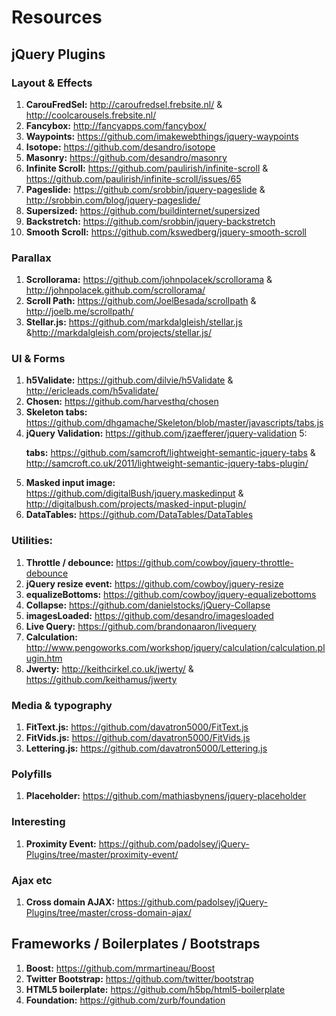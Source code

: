 # Resources

## jQuery Plugins

### Layout & Effects

1. **CarouFredSel:** http://caroufredsel.frebsite.nl/ & http://coolcarousels.frebsite.nl/
2. **Fancybox:** http://fancyapps.com/fancybox/
3. **Waypoints:** https://github.com/imakewebthings/jquery-waypoints
4. **Isotope:** https://github.com/desandro/isotope
5. **Masonry:** https://github.com/desandro/masonry
6. **Infinite Scroll:** https://github.com/paulirish/infinite-scroll & https://github.com/paulirish/infinite-scroll/issues/65
7. **Pageslide:** https://github.com/srobbin/jquery-pageslide & http://srobbin.com/blog/jquery-pageslide/
8. **Supersized:** https://github.com/buildinternet/supersized
9. **Backstretch:** https://github.com/srobbin/jquery-backstretch
10. **Smooth Scroll:** https://github.com/kswedberg/jquery-smooth-scroll

### Parallax

1. **Scrollorama:** https://github.com/johnpolacek/scrollorama & http://johnpolacek.github.com/scrollorama/
2. **Scroll Path:** https://github.com/JoelBesada/scrollpath & http://joelb.me/scrollpath/
3. **Stellar.js:** https://github.com/markdalgleish/stellar.js &http://markdalgleish.com/projects/stellar.js/

### UI & Forms

1. **h5Validate:** https://github.com/dilvie/h5Validate & http://ericleads.com/h5validate/
2. **Chosen:** https://github.com/harvesthq/chosen
3. **Skeleton tabs:** https://github.com/dhgamache/Skeleton/blob/master/javascripts/tabs.js
4. **jQuery Validation:** https://github.com/jzaefferer/jquery-validation
5: **<dl> tabs:** https://github.com/samcroft/lightweight-semantic-jquery-tabs & http://samcroft.co.uk/2011/lightweight-semantic-jquery-tabs-plugin/
6. **Masked input image:** https://github.com/digitalBush/jquery.maskedinput & http://digitalbush.com/projects/masked-input-plugin/
7. **DataTables:** https://github.com/DataTables/DataTables

### Utilities:

1. **Throttle / debounce:** https://github.com/cowboy/jquery-throttle-debounce
2. **jQuery resize event:** https://github.com/cowboy/jquery-resize
3. **equalizeBottoms:** https://github.com/cowboy/jquery-equalizebottoms
4. **Collapse:** https://github.com/danielstocks/jQuery-Collapse
5. **imagesLoaded:** https://github.com/desandro/imagesloaded
6. **Live Query:** https://github.com/brandonaaron/livequery
7. **Calculation:** http://www.pengoworks.com/workshop/jquery/calculation/calculation.plugin.htm
8. **Jwerty:** http://keithcirkel.co.uk/jwerty/ & https://github.com/keithamus/jwerty

### Media & typography

1. **FitText.js:** https://github.com/davatron5000/FitText.js
2. **FitVids.js:** https://github.com/davatron5000/FitVids.js
3. **Lettering.js:** https://github.com/davatron5000/Lettering.js

### Polyfills
1. **Placeholder:** https://github.com/mathiasbynens/jquery-placeholder

### Interesting
1. **Proximity Event:** https://github.com/padolsey/jQuery-Plugins/tree/master/proximity-event/

### Ajax etc
1. **Cross domain AJAX:** https://github.com/padolsey/jQuery-Plugins/tree/master/cross-domain-ajax/



## Frameworks / Boilerplates / Bootstraps

1. **Boost:** https://github.com/mrmartineau/Boost
2. **Twitter Bootstrap:** https://github.com/twitter/bootstrap
3. **HTML5 boilerplate:** https://github.com/h5bp/html5-boilerplate
4. **Foundation:** https://github.com/zurb/foundation

